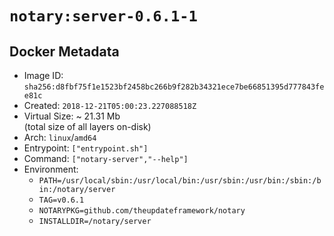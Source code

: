 # `notary:server-0.6.1-1`

## Docker Metadata

- Image ID: `sha256:d8fbf75f1e1523bf2458bc266b9f282b34321ece7be66851395d777843fee81c`
- Created: `2018-12-21T05:00:23.227088518Z`
- Virtual Size: ~ 21.31 Mb  
  (total size of all layers on-disk)
- Arch: `linux`/`amd64`
- Entrypoint: `["entrypoint.sh"]`
- Command: `["notary-server","--help"]`
- Environment:
  - `PATH=/usr/local/sbin:/usr/local/bin:/usr/sbin:/usr/bin:/sbin:/bin:/notary/server`
  - `TAG=v0.6.1`
  - `NOTARYPKG=github.com/theupdateframework/notary`
  - `INSTALLDIR=/notary/server`
